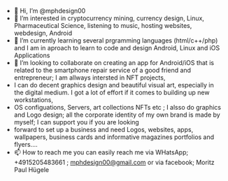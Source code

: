 - 👋 Hi, I’m @mphdesign00
- 👀 I’m interested in cryptocurrency mining, currency design, Linux, Pharmaceutical Science, listening to music, hosting websites, webdesign, Android
- 🌱 I’m currently learning several prgramming languages (html/c++/php) and I am in aproach to learn to code and design Android, Linux and iOS Applications
- 💞️ I’m looking to collaborate on creating an app for Android/iOS that is related to the smartphone repair service of a good friend and entrepreneur; I am allways intersted in NFT projects, 
-    I can do decent graphics design and beautiful visual art, especially in the digital medium. I got a lot of effort if it comes to building up new workstations,
-    OS configuations, Servers, art collections NFTs etc ; I alsso do graphics and Logo design; all the corporate identity of my own brand is made by myself; I can support you if you are looking
-    forward to set up a business and need Logos, websites, apps, wallpapers, business cards and informative magazines portfolios and flyers....
- 📫 How to reach me you can easily reach me via WHatsApp; +4915205483661 ; mphdesign00@gmail.com or via facebook; Moritz Paul Hügele

<!---
mphdesign00/mphdesign00 is a ✨ special ✨ repository because its `README.md` (this file) appears on your GitHub profile.
You can click the Preview link to take a look at your changes.
--->
